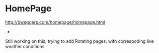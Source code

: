 # HomePage

http://bweggers.com/homepage/homepage.html

*
Still working on this, trying to add Rotating pages, with correspoding live weather conditions
